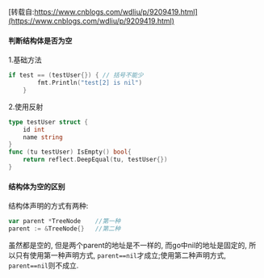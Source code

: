 [转载自:https://www.cnblogs.com/wdliu/p/9209419.html](https://www.cnblogs.com/wdliu/p/9209419.html)  
#### 判断结构体是否为空  
1.基础方法  
```go
if test == (testUser{}) { // 括号不能少
		fmt.Println("test[2] is nil")
	}
  ```  
  
2.使用反射  
```go
type testUser struct {
	id int
	name string
}
func (tu testUser) IsEmpty() bool{
	return reflect.DeepEqual(tu, testUser{})
}
```  
#### 结构体为空的区别
结构体声明的方式有两种:
```go
var parent *TreeNode    //第一种
parent := &TreeNode{}   //第二种
```  
虽然都是空的, 但是两个parent的地址是不一样的, 而go中nil的地址是固定的, 所以只有使用第一种声明方式, ```parent==nil```才成立;使用第二种声明方式, ```parent==nil```则不成立.  


